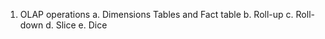 1. OLAP operations
  a. Dimensions Tables and Fact table
  b. Roll-up
  c. Roll-down
  d. Slice
  e. Dice
